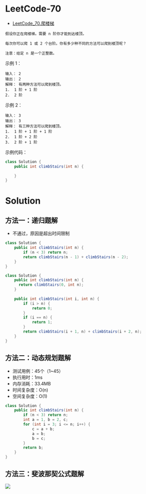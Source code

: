 # LeetCode-70

- [LeetCode_70.爬楼梯](https://leetcode-cn.com/problems/climbing-stairs/)

```
假设你正在爬楼梯。需要 n 阶你才能到达楼顶。

每次你可以爬 1 或 2 个台阶。你有多少种不同的方法可以爬到楼顶呢？

注意：给定 n 是一个正整数。
```

示例 1：

```
输入： 2
输出： 2
解释： 有两种方法可以爬到楼顶。
1.  1 阶 + 1 阶
2.  2 阶
```

示例 2：

```
输入： 3
输出： 3
解释： 有三种方法可以爬到楼顶。
1.  1 阶 + 1 阶 + 1 阶
2.  1 阶 + 2 阶
3.  2 阶 + 1 阶
```

示例代码：

```java
class Solution {
    public int climbStairs(int n) {
        
    }
}
```

# Solution

## 方法一：递归题解

- 不通过，原因是超出时间限制

```java
class Solution {
    public int climbStairs(int n) {
        if (n < 3) return n;
        return climbStairs(n - 1) + climbStairs(n - 2);
    }
}
```

```java
class Solution {
    public int climbStairs(int n) {
      return climbStairs(0, int n);
    }
    
    public int climbStairs(int i, int n) {
        if (i > n) {
            return 0;
        }
        if (i == n) {
            return 1;
        }
        return climbStairs(i + 1, n) + climbStairs(i + 2, n);
    }
}
```

## 方法二：动态规划题解

- 测试用例：45个（1~45）
- 执行用时：1ms
- 内存消耗：33.4MB
- 时间复杂度：O(n)
- 空间复杂度：O(1)

```java
class Solution {
    public int climbStairs(int n) {
        if (n < 3) return n;
        int a = 1, b = 2, c;
        for (int i = 3; i <= n; i++) {
            c = a + b;
            a = b;
            b = c;
        }
        return b;
    }
}
```

## 方法三：斐波那契公式题解

![](https://gss0.baidu.com/-Po3dSag_xI4khGko9WTAnF6hhy/zhidao/wh%3D600%2C800/sign=2c04bf8f174c510fae91ea1c50690915/b21bb051f81986189d3a8ec347ed2e738bd4e67c.jpg)

